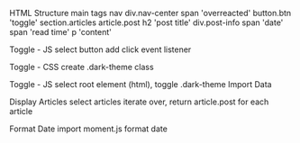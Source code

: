 HTML Structure
        main tags
        nav
        div.nav-center
        span 'overreacted'
        button.btn 'toggle'
        section.articles
        article.post
        h2 'post title'
        div.post-info
        span 'date'
        span 'read time'
        p 'content'


Toggle - JS
        select button
        add click event listener


Toggle - CSS
        create .dark-theme class


Toggle - JS
        select root element (html), toggle .dark-theme
        Import Data


Display Articles
        select articles
        iterate over, return article.post for each article


Format Date
        import moment.js
        format date